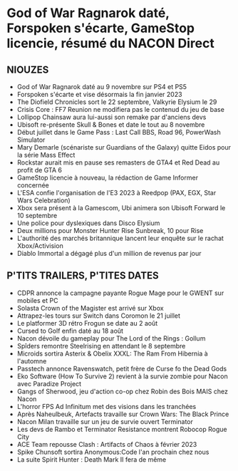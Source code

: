 # God of War Ragnarok daté, Forspoken s'écarte, GameStop licencie, résumé du NACON Direct

## NIOUZES

- God of War Ragnarok daté au 9 novembre sur PS4 et PS5
- Forspoken s'écarte et vise désormais la fin janvier 2023
- The Diofield Chronicles sort le 22 septembre, Valkyrie Elysium le 29
- Crisis Core : FF7 Reunion ne modifiera pas le contenud du jeu de base
- Lollipop Chainsaw aura lui-aussi son remake par d'anciens devs
- Ubisoft re-présente Skull & Bones et date le tout au 8 novembre
- Début juillet dans le Game Pass : Last Call BBS, Road 96, PowerWash Simulator
- Mary Demarle (scénariste sur Guardians of the Galaxy) quitte Eidos pour la série Mass Effect
- Rockstar aurait mis en pause ses remasters de GTA4 et Red Dead au profit de GTA 6
- GameStop licencie à nouveau, la rédaction de Game Informer concernée
- L'ESA confie l'organisation de l'E3 2023 à Reedpop (PAX, EGX, Star Wars Celebration)
- Xbox sera présent à la Gamescom, Ubi animera son Ubisoft Forward le 10 septembre
- Une police pour dyslexiques dans Disco Elysium
- Deux millions pour Monster Hunter Rise Sunbreak, 10 pour Rise
- L'authorité des marchés britannique lancent leur enquête sur le rachat Xbox/Activision
- Diablo Immortal a dégagé plus d'un million de revenus par jour

## P'TITS TRAILERS, P'TITES DATES

- CDPR annonce la campagne payante Rogue Mage pour le GWENT sur mobiles et PC
- Solasta Crown of the Magister est arrivé sur Xbox
- Attrapez-les tours sur Switch dans Coromon le 21 juillet
- Le platformer 3D rétro Frogun se date au 2 août
- Cursed to Golf enfin daté au 18 août
- Nacon dévoile du gameplay pour The Lord of the Rings : Gollum
- Spîders remontre Steelrising en attendant le 8 septembre
- Microids sortira Asterix & Obelix XXXL: The Ram From Hibernia à l'automne
- Passtech annonce Ravenswatch, petit frère de Curse fo the Dead Gods
- Eko Software (How To Survive 2) revient à la survie zombie pour Nacon avec Paradize Project
- Gangs of Sherwood, jeu d'action co-op chez Robin des Bois MAIS chez Nacon
- L'horror FPS Ad Infinitum met des visions dans les tranchées
- Après Naheulbeuk, Artefacts travaille sur Crown Wars: The Black Prince
- Nacon Milan travaille sur un jeu de survie ouvert Terminator
- Les devs de Rambo et Terminator Resistance montrent Robocop Rogue City
- ACE Team repousse Clash : Artifacts of Chaos à février 2023
- Spike Chunsoft sortira Anonymous:Code l'an prochain chez nous
- La suite Spirit Hunter : Death Mark II fera de même
